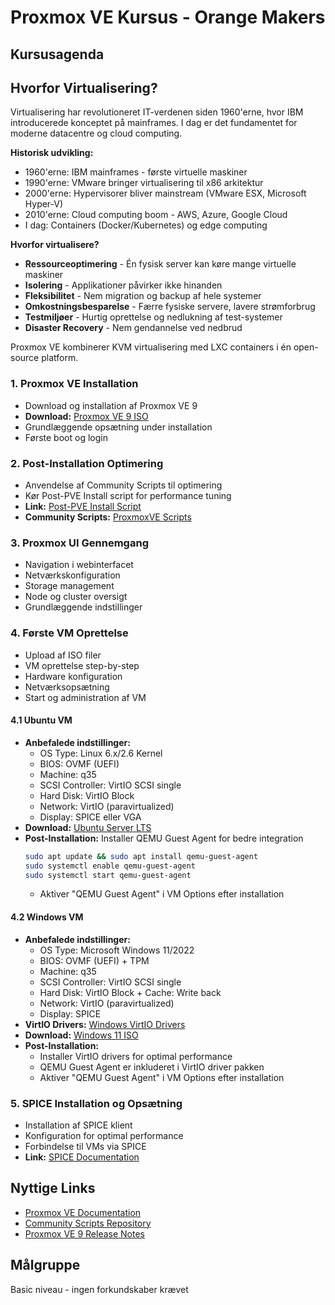# Proxmox VE Kursus - Orange Makers

## Kursusagenda

## Hvorfor Virtualisering?

Virtualisering har revolutioneret IT-verdenen siden 1960'erne, hvor IBM introducerede konceptet på mainframes. 
I dag er det fundamentet for moderne datacentre og cloud computing.

**Historisk udvikling:**
- 1960'erne: IBM mainframes - første virtuelle maskiner
- 1990'erne: VMware bringer virtualisering til x86 arkitektur
- 2000'erne: Hypervisorer bliver mainstream (VMware ESX, Microsoft Hyper-V)
- 2010'erne: Cloud computing boom - AWS, Azure, Google Cloud
- I dag: Containers (Docker/Kubernetes) og edge computing

**Hvorfor virtualisere?**
- **Ressourceoptimering** - Én fysisk server kan køre mange virtuelle maskiner
- **Isolering** - Applikationer påvirker ikke hinanden
- **Fleksibilitet** - Nem migration og backup af hele systemer
- **Omkostningsbesparelse** - Færre fysiske servere, lavere strømforbrug
- **Testmiljøer** - Hurtig oprettelse og nedlukning af test-systemer
- **Disaster Recovery** - Nem gendannelse ved nedbrud

Proxmox VE kombinerer KVM virtualisering med LXC containers i én open-source platform.

### 1. Proxmox VE Installation
- Download og installation af Proxmox VE 9
- **Download:** [Proxmox VE 9 ISO](https://www.proxmox.com/en/downloads/proxmox-virtual-environment)
- Grundlæggende opsætning under installation
- Første boot og login

### 2. Post-Installation Optimering
- Anvendelse af Community Scripts til optimering
- Kør Post-PVE Install script for performance tuning
- **Link:** [Post-PVE Install Script](https://community-scripts.github.io/ProxmoxVE/scripts?id=post-pve-install)
- **Community Scripts:** [ProxmoxVE Scripts](https://community-scripts.github.io/ProxmoxVE/)

### 3. Proxmox UI Gennemgang
- Navigation i webinterfacet
- Netværkskonfiguration
- Storage management
- Node og cluster oversigt
- Grundlæggende indstillinger

### 4. Første VM Oprettelse
- Upload af ISO filer
- VM oprettelse step-by-step
- Hardware konfiguration
- Netværksopsætning
- Start og administration af VM

#### 4.1 Ubuntu VM
- **Anbefalede indstillinger:**
  - OS Type: Linux 6.x/2.6 Kernel
  - BIOS: OVMF (UEFI)
  - Machine: q35
  - SCSI Controller: VirtIO SCSI single
  - Hard Disk: VirtIO Block
  - Network: VirtIO (paravirtualized)
  - Display: SPICE eller VGA
- **Download:** [Ubuntu Server LTS](https://ubuntu.com/download/server)
- **Post-Installation:** Installer QEMU Guest Agent for bedre integration
  ```bash
  sudo apt update && sudo apt install qemu-guest-agent
  sudo systemctl enable qemu-guest-agent
  sudo systemctl start qemu-guest-agent
  ```
  - Aktiver "QEMU Guest Agent" i VM Options efter installation

#### 4.2 Windows VM
- **Anbefalede indstillinger:**
  - OS Type: Microsoft Windows 11/2022
  - BIOS: OVMF (UEFI) + TPM
  - Machine: q35
  - SCSI Controller: VirtIO SCSI single
  - Hard Disk: VirtIO Block + Cache: Write back
  - Network: VirtIO (paravirtualized)
  - Display: SPICE
- **VirtIO Drivers:** [Windows VirtIO Drivers](https://pve.proxmox.com/wiki/Windows_VirtIO_Drivers)
- **Download:** [Windows 11 ISO](https://www.microsoft.com/software-download/windows11)
- **Post-Installation:** 
  - Installer VirtIO drivers for optimal performance
  - QEMU Guest Agent er inkluderet i VirtIO driver pakken
  - Aktiver "QEMU Guest Agent" i VM Options efter installation

### 5. SPICE Installation og Opsætning
- Installation af SPICE klient
- Konfiguration for optimal performance
- Forbindelse til VMs via SPICE
- **Link:** [SPICE Documentation](https://pve.proxmox.com/wiki/SPICE)

## Nyttige Links
- [Proxmox VE Documentation](https://pve.proxmox.com/pve-docs/)
- [Community Scripts Repository](https://community-scripts.github.io/ProxmoxVE/)
- [Proxmox VE 9 Release Notes](https://pve.proxmox.com/wiki/Roadmap#Proxmox_VE_9.x)

## Målgruppe
Basic niveau - ingen forkundskaber krævet
